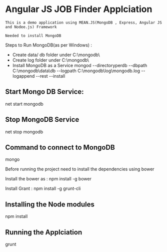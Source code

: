 # Angular JS JOB Finder Applciation
    This is a demo application using MEAN.JS(MongoDB , Express, Angular JS and Nodee.js) Framework 
    
    Needed to install MongoDB
  
Steps to Run MongoDB(as per Windows) : 
- Create data/ db folder under C:\mongodb\
- Create log folder under C:\mongodb\
- Install MongoDB as  a Service
mongod --directoryperdb --dbpath C:\mongodb\data\db --logpath C:\mongodb\log\mongodb.log --logappend --rest --install

Start Mongo DB Service: 
 ----------------
 net start mongodb
 
 Stop MongoDB Service
 -------------------
 net stop mongodb
 
 Command to connect to MongoDB
 -------------------------------
 mongo
 
 Before running the project need to install the dependencies using bower
 
 Install the bower as :
 npm install -g bower
 
 Install Grant :
 npm install -g grunt-cli
 
 Installing the Node modules
 --------------------------
 npm install
 
 Running the Applciation
 --------------------------
 grunt
